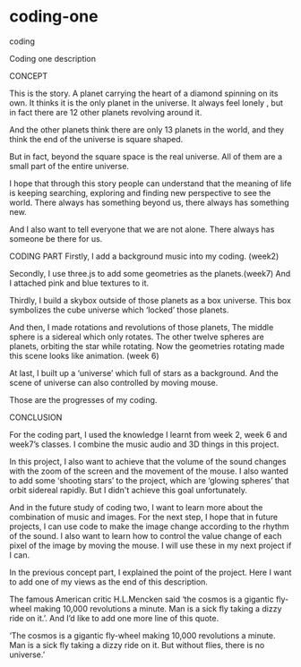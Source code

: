 # coding-one
coding

Coding one description

CONCEPT

This is the story. A planet carrying the heart of a diamond spinning on its own. It thinks it is the only planet in the universe. It always feel lonely , but in fact there are 12 other planets revolving around it.

And the other planets think there are only 13 planets in the world, and they think the end of the universe is square shaped.

But in fact, beyond the square space is the real universe. All of them are a small part of the entire universe.
  
I hope that through this story people can understand that the meaning of life is keeping searching, exploring and finding new perspective to see the world. There always has something beyond us, there always has something new. 

And I also want to tell everyone that we are not alone. There always has someone be there for us. 


CODING PART
Firstly, I add a background music into my coding. (week2)

Secondly, I use three.js to add some geometries as the planets.(week7) 
And I attached pink and blue textures to it.

Thirdly, I build a skybox outside of those planets as a box universe. This box symbolizes the cube universe which ‘locked’ those planets.

And then, I made rotations and revolutions of those planets, The middle sphere is a sidereal which only rotates. The other twelve spheres are planets, orbiting the star while rotating. Now  the geometries rotating made this scene looks like animation. (week 6)

At last, I built up a ‘universe’ which full of stars as a background. And the scene of universe can also controlled by moving mouse. 

Those are the progresses of my coding.



CONCLUSION

For the coding part, I used the knowledge I learnt from week 2, week 6 and week7’s classes. I combine the music audio and 3D things in this project.

In this project, I also want to achieve that the volume of the sound changes with the zoom of the screen and the movement of the mouse. I also wanted to add some ‘shooting stars’ to the project, which are ‘glowing spheres’ that orbit sidereal rapidly. But I didn't achieve this goal unfortunately.

And in the future study of coding two, I want to learn more about the combination of music and images. For the next step, I hope that in future projects, I can use code to make the image change according to the rhythm of the sound. I also want to learn how to control the value change of each pixel of the image by moving the mouse. I will use these in my next project if I can.

In the previous concept part, I explained the point of the project. Here I want to add one of my views as the end of this description. 

The famous American critic H.L.Mencken said ‘the cosmos is a gigantic fly-wheel making 10,000 revolutions a minute. Man is a sick fly taking a dizzy ride on it.’. And I’d like to add one more line of this quote.

‘The cosmos is a gigantic fly-wheel making 10,000 revolutions a minute. Man is a sick fly taking a dizzy ride on it. But without flies, there is no universe.’

